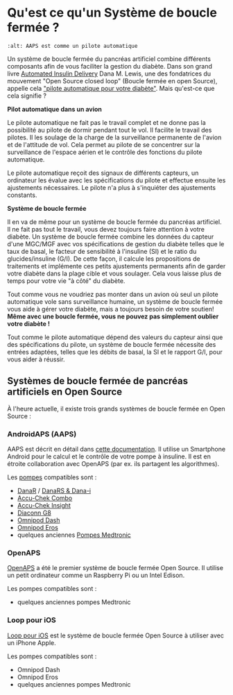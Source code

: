 # Qu'est ce qu'un Système de boucle fermée ?

```{image} ../images/autopilot.png
:alt: AAPS est comme un pilote automatique
```

Un système de boucle fermée du pancréas artificiel combine différents composants afin de vous faciliter la gestion du diabète. Dans son grand livre [Automated Insulin Delivery](https://www.artificialpancreasbook.com/) Dana M. Lewis, une des fondatrices du mouvement "Open Source closed loop" (Boucle fermée en open Source), appelle cela ["pilote automatique pour votre diabète"](https://www.artificialpancreasbook.com/3.-getting-started-with-your-aps). Mais qu'est-ce que cela signifie ?

**Pilot automatique dans un avion**

Le pilote automatique ne fait pas le travail complet et ne donne pas la possibilité au pilote de dormir pendant tout le vol. Il facilite le travail des pilotes. Il les soulage de la charge de la surveillance permanente de l'avion et de l'attitude de vol. Cela permet au pilote de se concentrer sur la surveillance de l'espace aérien et le contrôle des fonctions du pilote automatique.

Le pilote automatique reçoit des signaux de différents capteurs, un ordinateur les évalue avec les spécifications du pilote et effectue ensuite les ajustements nécessaires. Le pilote n'a plus à s'inquiéter des ajustements constants.

**Système de boucle fermée**

Il en va de même pour un système de boucle fermée du pancréas artificiel. Il ne fait pas tout le travail, vous devez toujours faire attention à votre diabète. Un système de boucle fermée combine les données du capteur d'une MGC/MGF avec vos spécifications de gestion du diabète telles que le taux de basal, le facteur de sensibilité à l'insuline (SI) et le ratio du glucides/insuline (G/I). De cette façon, il calcule les propositions de traitements et implémente ces petits ajustements permanents afin de garder votre diabète dans la plage cible et vous soulager. Cela vous laisse plus de temps pour votre vie "à côté" du diabète.

Tout comme vous ne voudriez pas monter dans un avion où seul un pilote automatique vole sans surveillance humaine, un système de boucle fermée vous aide à gérer votre diabète, mais a toujours besoin de votre soutien! **Même avec une boucle fermée, vous ne pouvez pas simplement oublier votre diabète !**

Tout comme le pilote automatique dépend des valeurs du capteur ainsi que des spécifications du pilote, un système de boucle fermée nécessite des entrées adaptées, telles que les débits de basal, la SI et le rapport G/I, pour vous aider à réussir.

## Systèmes de boucle fermée de pancréas artificiels en Open Source

À l'heure actuelle, il existe trois grands systèmes de boucle fermée en Open Source :

### AndroidAPS (AAPS)

AAPS est décrit en détail dans [cette documentation](./WhatisAndroidAPS.html). Il utilise un Smartphone Android pour le calcul et le contrôle de votre pompe à insuline. Il est en étroite collaboration avec OpenAPS (par ex. ils partagent les algorithmes).

Les [pompes](../Hardware/pumps.md) compatibles sont :

- [DanaR](../Configuration/DanaR-Insulin-Pump.md) / [DanaRS & Dana-i](../Configuration/DanaRS-Insulin-Pump.html)
- [Accu-Chek Combo](../Configuration/Accu-Chek-Combo-Pump.md)
- [Accu-Chek Insight](../Configuration/Accu-Chek-Insight-Pump.md)
- [Diaconn G8](../Configuration/DiaconnG8.md)
- [Omnipod Dash](../Configuration/OmnipodDASH.md)
- [Omnipod Eros](../Configuration/OmnipodEros.md)
- quelques anciennes [Pompes Medtronic](../Configuration/MedtronicPump.md)

### OpenAPS

[OpenAPS](https://openaps.readthedocs.io) a été le premier système de boucle fermée Open Source. Il utilise un petit ordinateur comme un Raspberry Pi ou un Intel Edison.

Les pompes compatibles sont :

- quelques anciennes pompes Medtronic

### Loop pour iOS

[Loop pour iOS](https://loopkit.github.io/loopdocs/) est le système de boucle fermée Open Source à utiliser avec un iPhone Apple.

Les pompes compatibles sont :

- Omnipod Dash
- Omnipod Eros
- quelques anciennes pompes Medtronic

